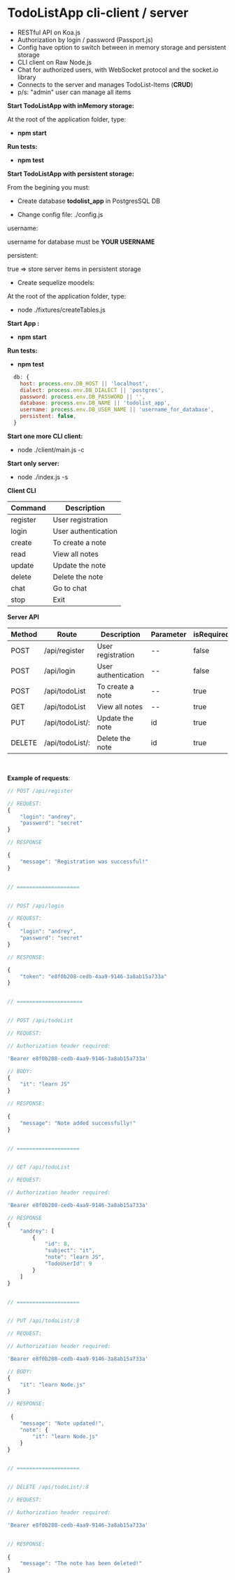 # TodoListApp cli-client / server

- RESTful API on Koa.js
- Authorization by login / password (Passport.js)
- Config have option to switch between in memory storage and persistent storage
- CLI client on Raw Node.js
- Chat for authorized users, with WebSocket protocol and the socket.io library
- Connects to the server and manages TodoList-Items (__CRUD__)
- p/s: "admin" user can manage all items



__Start TodoListApp with inMemory storage:__

At the root of the application folder, type:

- __npm start__

__Run tests:__

- __npm test__


__Start TodoListApp with persistent storage:__

From the begining you must:

- Create database __todolist_app__ in PostgresSQL DB

- Change config file: ./config.js

username: 

username for database must be __YOUR USERNAME__

persistent:

true => store server items in persistent storage

- Create sequelize moodels:

At the root of the application folder, type:

- node ./fixtures/createTables.js

__Start App :__

- __npm start__

__Run tests:__

- __npm test__

```js
  db: {
    host: process.env.DB_HOST || 'localhost',
    dialect: process.env.DB_DIALECT || 'postgres',
    password: process.env.DB_PASSWORD || '',
    database: process.env.DB_NAME || 'todolist_app',
    username: process.env.DB_USER_NAME || 'username_for_database',
    persistent: false,
  }
```
__Start one more CLI client:__

- node ./client/main.js -c

__Start only server:__

- node ./index.js -s

__Client CLI__ <br>


|          Command          |       Description         |
|---------------------------|---------------------------|
|         register          |    User registration      |
|         login             |   User authentication     |
|         create            |    To create a note       |
|         read              |     View all notes        |
|         update            |     Update the note       |
|         delete            |     Delete the note       |
|         chat              |       Go to chat          |
|         stop              |          Exit             |


__Server API__ <br>


| Method  | Route           | Description                | Parameter  | isRequiredToken  |
|---------|-----------------|----------------------------|-------------|-----------------|
| POST    | /api/register   | User registration          |     --      |     false       |
| POST    | /api/login      | User authentication        |     --      |     false       |
| POST    | /api/todoList   | To create a note           |     --      |     true        |
| GET     | /api/todoList   | View all notes             |     --      |     true        |
| PUT     | /api/todoList/: | Update the note            |     id      |     true        |
| DELETE  | /api/todoList/: | Delete the note            |     id      |     true        |

<br>

__Example of requests__:
```js
// POST /api/register

// REQUEST:
{
	"login": "andrey",
	"password": "secret"
}

// RESPONSE

{
    "message": "Registration was successful!"
}


// ====================


// POST /api/login

// REQUEST:
{
	"login": "andrey",
	"password": "secret"
}

// RESPONSE:

{
    "token": "e8f0b208-cedb-4aa9-9146-3a8ab15a733a"
}


// =====================


// POST /api/todoList

// REQUEST:

// Authorization header required:

'Bearer e8f0b208-cedb-4aa9-9146-3a8ab15a733a'

// BODY:
{
	"it": "learn JS"
}

// RESPONSE:
 
{
    "message": "Note added successfully!"
}


// ====================


// GET /api/todoList

// REQUEST:

// Authorization header required:

'Bearer e8f0b208-cedb-4aa9-9146-3a8ab15a733a'

// RESPONSE
{
    "andrey": [
        {
            "id": 8,
            "subject": "it",
            "note": "learn JS",
            "TodoUserId": 9
        }
    ]
}


// ====================


// PUT /api/todoList/:8

// REQUEST:

// Authorization header required:

'Bearer e8f0b208-cedb-4aa9-9146-3a8ab15a733a'

// BODY:
{
	"it": "learn Node.js"
}

// RESPONSE:
 
 {
    "message": "Note updated!",
    "note": {
        "it": "learn Node.js"
    }
}


// ====================


// DELETE /api/todoList/:8

// REQUEST:

// Authorization header required:

'Bearer e8f0b208-cedb-4aa9-9146-3a8ab15a733a'


// RESPONSE:
 
{
    "message": "The note has been deleted!"
}

```
